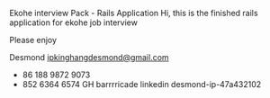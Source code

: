 Ekohe interview Pack - Rails Application
Hi, this is the finished rails application for ekohe job interview

Please enjoy

Desmond
ipkinghangdesmond@gmail.com
+ 86 188 9872 9073
+ 852 6364 6574
GH barrrricade
linkedin desmond-ip-47a432102
